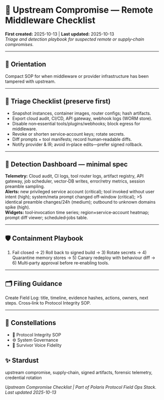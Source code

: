 # 🧰 Upstream Compromise — Remote Middleware Checklist
**First created:** 2025-10-13  |  **Last updated:** 2025-10-13  
*Triage and detection playbook for suspected remote or supply‑chain compromises.*

---

## 🧭 Orientation  
Compact SOP for when middleware or provider infrastructure has been tampered with upstream.

---

## 🔧 Triage Checklist (preserve first)  
- Snapshot instances, container images, router configs; hash artifacts.  
- Export cloud audit, CI/CD, API gateway, webhook logs (WORM store).  
- Disable non‑essential tools/plugins/webhooks; block egress for middleware.  
- Revoke or shorten service‑account keys; rotate secrets.  
- Diff prompts + tool manifests; record human‑readable diffs.  
- Notify provider & IR; avoid in‑place edits—prefer signed rollback.

---

## 📡 Detection Dashboard — minimal spec  
**Telemetry:** Cloud audit, CI logs, tool router logs, artifact registry, API gateway, job scheduler, vector‑DB writes, error/retry metrics, session preamble sampling.  
**Alerts:** new privileged service account (critical); tool invoked without user intent (high); system/meta prompt changed off‑window (critical); >5 identical preamble changes/24h (medium); outbound to unknown domains spike (high).  
**Widgets:** tool‑invocation time series; region×service‑account heatmap; prompt diff viewer; scheduled‑jobs table.

---

## 🛡️ Containment Playbook  
1) Fail closed → 2) Roll back to signed build → 3) Rotate secrets → 4) Quarantine memory stores → 5) Canary redeploy with behaviour diff → 6) Multi‑party approval before re‑enabling tools.

---

## 🗂 Filing Guidance  
Create Field Log: title, timeline, evidence hashes, actions, owners, next steps. Cross‑link to Protocol Integrity SOP.

---

## 🌌 Constellations  
- 📡 Protocol Integrity SOP  
- ⚙️ System Governance  
- 🧠 Survivor Voice Fidelity  

## ✨ Stardust  
upstream compromise, supply‑chain, signed artifacts, forensic telemetry, credential rotation  

*Upstream Compromise Checklist | Part of Polaris Protocol Field Ops Stack.*  
*Last updated 2025-10-13*

